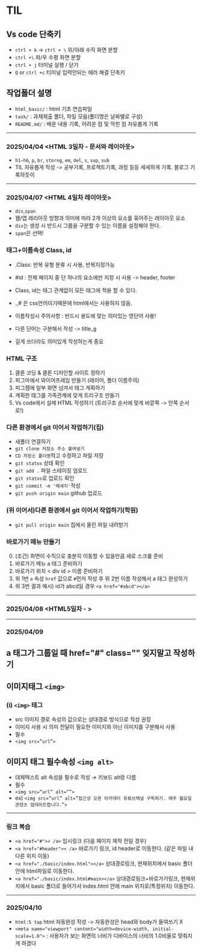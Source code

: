 # TIL
## Vs code 단축키
* `ctrl + k` -> `ctrl + \` 위/아래 수직 화면 분할
* `ctrl +\` 좌/우 수평 화면 분할
* `ctrl + j` 터미널 실행 / 닫기
* `Q` or `ctrl +c` 터미널 입력안되는 에러 해결 단축키
## 작업폴더 설명
* `html_basic/` : html 기초 연습파일
* `task/` : 과제제출 폴더, 파일 모음(폴더명은 날짜별로 구성)
* `README.md/` : 배운 내용 기록, 어려운 점 및 막힌 점 자유롭게 기록
----
### 2025/04/04 <HTML 3일차 - 문서와 레이아웃>
* `h1~h6`, `p`, `br`, `storng`, `em`, `del`, `s`, `sup`, `sub`
* TIL 자유롭게 작성 -> 공부기록, 프로젝트기록, 과정 등등 세세하게 기록. 블로그 기록하듯이 
----
### 2025/04/07 <HTML 4일차 레이아웃>
* `div`,`span`
* 웹/앱 레리아웃 방향과 의미에 따라 2개 이상의 요소를 묶어주는 레이아웃 요소
* `div`는 생성 시 반드시 그룹을 구분할 수 있는 이름을 설정해야 한다.
* `span`은 선택!

### 태그+이름속성 Class, id
* .Class: 반복 유형 분류 시 사용, 반복지정가능
* #id : 전체 페이지 중 단 하나의 요소에만 지정 시 사용 -> header, footer
* Class, id는 태그 관계없이 모든 태그에 적용 할 수 있다.
* .,# 은 css언어이기때문에 html에서는 사용하지 않음.

* 이름작성시 주의사항 : 반드시 용도에 맞는 의미있는 영단어 사용!
* 다른 단어는 구분해서 작성 -> title_g
* 길게 쓰더라도 의미있게 작성하는게 중요

### HTML 구조
1. 클론 코딩 & 클론 디자인할 사이트 정하기
2. 피그마에서 와이어프레임 만들기 (레이어, 폴더 이름주의)
3. 피그잼에 일부 화면 넘겨서 태그 게획하기
4. 계획한 태그를 가족관계에 맞게 트리구조 만들기
5. Vs code에서 실제 HTML 작성하기 (트리구조 순서에 맞게 바깥쪽 -> 안쪽 순서로!)

### 다른 환경에서 git 이어서 작업하기(집)
* 새폴더 연결하기
* `git clone 저장소 주소 붙여넣기`
* `CD 저장소 폴더명`적고 수정하고 파일 저장
* `git status` 상태 확인
* `git add .` 파일 스테이징 업로드
* `git status`로 업로드 확인
* `git commit -m '메세지'`작성
* `git push origin main` github 업로드
### (위 이어서)다른 환경에서 git 이어서 작업하기(학원)
* `git pull origin main` 집에서 올린 파일 내려받기

### 바로가기 메뉴 만들기
0. (조건) 화면이 수직으로 충분히 이동할 수 있을만큼 세로 스크롤 준비
1. 바로가기 메뉴 a 태그 준비하기
2. 바로가기 위치 < div id > 이름 준비하기
3. 위 1번 `a` 속성 `href` 값으로 `#`먼저 작성 후 위 2번 이름 작성해서  a 태그 완성하기
4. 위 3번 결과 예시) id가 abcd일 경우 `<a href="#abcd"></a>`
-----
### 2025/04/08 <HTML5일차 - >
----
### 2025/04/09
## a 태그가 그룹일 때 href="#" class="" 잊지말고 작성하기
## 이미지태그 `<img>`
### (i) `<img>` 태그
* src 이미지 경로 속성의 값으로는 상대경로 방식으로 작성 권장
* 이미지 사용 시 의미 전달이 필요한 이미지와 아닌 이미지를 구분해서 사용
* 필수
* `<img src=”url”>`
## 이미지 태그 필수속성  `<img alt>`
* 대체텍스트 alt 속성을 필수로 작성 → 키보드 alt랑 다름
* 필수
* `<img src=”url” alt=””>`
* ex) `<img src=”url” alt=”접근성 오픈 아카데미 유튜브채널 구독하기. 매주 월요일 콘텐츠 업데이트합니다.”>`
----
### 링크 복습
* `<a href="#">< /a>` 임시링크 (다음 페이지 제작 전일 경우)
* `<a href="#header">< /a>` 바로가기 링크, id header로 이동한다. (같은 파일 내 다른 위치 이동)
* `<a href="./basic/index.html"></a>` 상대경로링크, 현재위치에서  basic 폴더 안에 html파일로 이동한다.
* `<a href="./basic/index.html#main></a>` 상대경로링크+바로가기링크, 현재위치에서 basic 폴더로 들어가서 index.html 안에 main 위치로(특정위치) 이동한다.
----
### 2025/04/10
* `html:5 tap` html 자동완성 작성
   -> 자동완성은 head와 body가 들여쓰기 X
* `<meta name="viewport" content="width=device-width, initial-scale=1.0">`
   : 사용자가 보는 화면의 너비가 디바이스의 너비의 1.0비율로 맞춰지게 하겠다